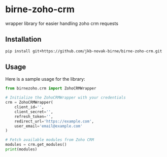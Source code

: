 # birne-zoho-crm
wrapper library for easier handling zoho crm requests

## Installation

```bash
pip install git+https://github.com/jkb-novak-birne/birne-zoho-crm.git
```
## Usage
Here is a sample usage for the library:

```python
from birnezoho.crm import ZohoCRMWrapper

# Initialize the ZohoCRMWrapper with your credentials
crm = ZohoCRMWrapper(
    client_id='',
    client_secret='',
    refresh_token='',
    redirect_url='https://example.com',
    user_email='email@example.com'
)

# Fetch available modules from Zoho CRM
modules = crm.get_modules()
print(modules)
```